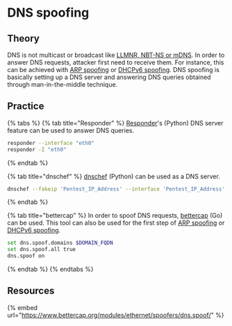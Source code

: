 # DNS spoofing

## Theory

DNS is not multicast or broadcast like [LLMNR, NBT-NS or mDNS](llmnr-nbtns-mdns-spoofing.md). In order to answer DNS requests, attacker first need to receive them. For instance, this can be achieved with [ARP spoofing](arp-poisoning.md) or [DHCPv6 spoofing](dhcpv6-spoofing.md). DNS spoofing is basically setting up a DNS server and answering DNS queries obtained through man-in-the-middle technique.

## Practice

{% tabs %}
{% tab title="Responder" %}
[Responder](https://github.com/SpiderLabs/Responder)'s (Python) DNS server feature can be used to answer DNS queries.

```bash
responder --interface "eth0"
responder -I "eth0"
```
{% endtab %}

{% tab title="dnschef" %}
[dnschef](https://github.com/iphelix/dnschef) (Python) can be used as a DNS server.&#x20;

```bash
dnschef --fakeip 'Pentest_IP_Address' --interface 'Pentest_IP_Address' --port 53 --logfile dnschef.log
```
{% endtab %}

{% tab title="bettercap" %}
In order to spoof DNS requests, [bettercap](https://www.bettercap.org/) (Go) can be used. This tool can also be used for the first step of [ARP spoofing](arp-poisoning.md) or [DHCPv6 spoofing](dhcpv6-spoofing.md).&#x20;

```bash
set dns.spoof.domains $DOMAIN_FQDN
set dns.spoof.all true
dns.spoof on
```
{% endtab %}
{% endtabs %}

## Resources

{% embed url="https://www.bettercap.org/modules/ethernet/spoofers/dns.spoof/" %}
